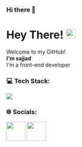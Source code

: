 ### Hi there 👋

# Hey There!  <a href="https://www.gautamkrishnar.com/"><img src="https://media.giphy.com/media/hvRJCLFzcasrR4ia7z/giphy.gif" width="25px"></a><br>
Welcome to my GitHub!<br>
**I'm sajjad** <br> 
I'm a front-end developer
### 💻 Tech Stack:
<a href="#">
    <img src="https://skillicons.dev/icons?i=html,css,javascript,dart,flutter,vscode,androidstudio,git,github&theme=dark"/>
  </a>
  
### 🌐 Socials:

  <a href="https://t.me/saj2004jad_saleh" target="_blank" rel="noreferrer"><img src="https://www.freepnglogos.com/uploads/telegram-logo-4.png" height="50"  /></a>
  <a href="https://sajjad.saleh2004@gmail.com" target="_blank" rel="noreferrer"><img src="https://www.pngall.com/wp-content/uploads/12/Gmail-Logo-PNG-Cutout.png" height="50" /></a>
